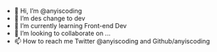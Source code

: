 - 👋 Hi, I’m @anyiscoding
- 👀 I’m des change to dev
- 🌱 I’m currently learning Front-end Dev
- 💞️ I’m looking to collaborate on ...
- 📫 How to reach me Twitter @anyiscoding and Github/anyiscoding

<!---
anyiscoding/anyiscoding is a ✨ special ✨ repository because its `README.md` (this file) appears on your GitHub profile.
You can click the Preview link to take a look at your changes.
--->
